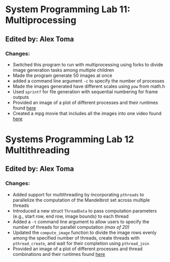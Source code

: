 # System Programming Lab 11: Multiprocessing
## Edited by: Alex Toma
### Changes:

- Switched this program to run with multiprocessing using forks to divide image generation tasks among multiple children
- Made the program generate 50 images at once
- added a command line argument `-c` to specify the number of processes
- Made the images generated have different scales using `pow` from math.h
- Used `sprintf` for file generation with sequential numbering for frame outputs
- Provided an image of a plot of different processes and their runtimes found [here](https://github.com/MSOE-CPE2600/multiprocessing-turney-groovyalto/blob/main/children_vs_runtime_chart_lab11_systems_programming.png)
- Created a mpg movie that includes all the images into one video found [here](https://github.com/MSOE-CPE2600/multiprocessing-turney-groovyalto/blob/main/mandel.mpg)

# Systems Programming Lab 12 Multithreading
## Edited by: Alex Toma
### Changes:

- Added support for multithreading by incorporating `pthreads` to parallelize the computation of the Mandelbrot set across multiple threads
- Introduced a new struct `ThreadData` to pass computation parameters (e.g., start row, end row, image bounds) to each thread
- Added a `-t` command line argument to allow users to specify the number of threads for parallel computation *(max of 20)*
- Updated the `compute_image` function to divide the image rows evenly among the specified number of threads, create threads with `pthread_create`, and wait for their completion using `pthread_join`
- Provided an image of a plot of different processes and thread combinations and their runtimes found [here](https://github.com/MSOE-CPE2600/multiprocessing-turney-groovyalto/blob/main/children_vs_threads_runtimes_lab12_systems_programming.png)
